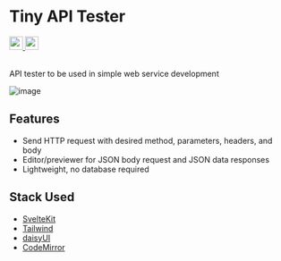 # Tiny API Tester
<a href="https://opensource.org/license/mit">
    <img src="https://img.shields.io/badge/License-MIT-green?style=flat-square" height="24" />
</a>
<a href="https://pnpm.io/">
    <img src="https://img.shields.io/badge/Package-PNPM-orange?style=flat-square" height="24" />
</a>
<br /><br />

API tester to be used in simple web service development

![image](https://github.com/user-attachments/assets/eed41537-9f31-47cb-b9b0-645a03e9ec36)

## Features
- Send HTTP request with desired method, parameters, headers, and body
- Editor/previewer for JSON body request and JSON data responses
- Lightweight, no database required

## Stack Used
- [SvelteKit](https://svelte.dev/)
- [Tailwind](https://tailwindcss.com/)
- [daisyUI](https://daisyui.com/)
- [CodeMirror](https://codemirror.net/)
